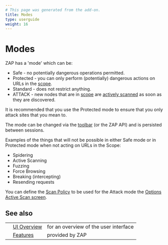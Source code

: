 ```yaml
---
# This page was generated from the add-on.
title: Modes
type: userguide
weight: 16
---
```


# Modes

ZAP has a 'mode' which can be:

* Safe - no potentially dangerous operations permitted.
* Protected - you can only perform (potentially) dangerous actions on URLs in the [scope](/docs/desktop/start/features/scope/).
* Standard - does not restrict anything.
* ATTACK - new nodes that are in [scope](/docs/desktop/start/features/scope/) are [actively scanned](/docs/desktop/start/features/ascan/) as soon as they are discovered.

It is recommended that you use the Protected mode to ensure that you only attack sites that you mean to.  

The mode can be changed via the [toolbar](/docs/desktop/ui/tltoolbar/) (or the ZAP API) and is persisted between sessions.  

Examples of the things that will not be possible in either Safe mode or in Protected mode when not acting on URLs in the Scope:

* Spidering
* Active Scanning
* Fuzzing
* Force Browsing
* Breaking (intercepting)
* Resending requests

You can define the [Scan Policy](/docs/desktop/start/features/scanpolicy/) to be used for the Attack mode the [Options Active Scan screen](/docs/desktop/ui/dialogs/options/ascan/).  

## See also

|   |                                           |                                       |
|---|-------------------------------------------|---------------------------------------|
|   | [UI Overview](/docs/desktop/ui/)          | for an overview of the user interface |
|   | [Features](/docs/desktop/start/features/) | provided by ZAP                       |
